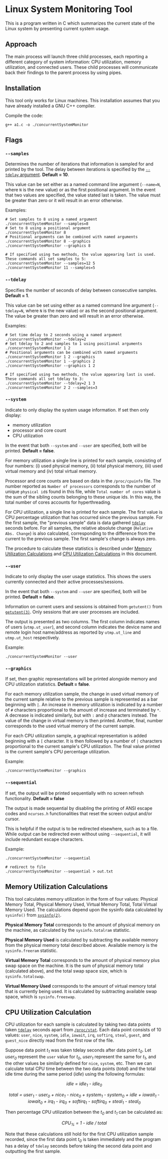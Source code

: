 # Linux System Monitoring Tool
 
This is a program written in C which summarizes the current state of the Linux system by presenting current system usage.

## Approach

The main process will launch three child processes, each reporting a different category of system information: CPU utilization, memory utilization, and connected users. These child processes will communicate back their findings to the parent process by using pipes.

## Installation

This tool only works for Linux machines. This installation assumes that you have already installed a GNU C++ compiler.

Compile the code:
```
g++ a1.c -o ./concurrentSystemMonitor
```

## Flags

### `--samples`

Determines the number of iterations that information is sampled for and printed by the tool. The delay between iterations is specified by the [`--tdelay` argument](#tdelay). **Default = 10**.

This value can be set either as a named command line argument (`--name=N`, where `N` is the new value) or as the first positional argument. In the event that two values are specified, the value stated last is taken. The value must be greater than zero or it will result in an error otherwise. 

Examples:
```
# Set samples to 8 using a named argument
./concurrentSystemMonitor --samples=8
# Set to 8 using a positional argument
./concurrentSystemMonitor 8
# Positional arguments can be combined with named arguments
./concurrentSystemMonitor 8 --graphics
./concurrentSystemMonitor --graphics 8

# If specified using two methods, the value appearing last is used. These commands all set samples to 5:
./concurrentSystemMonitor --samples=12 5
./concurrentSystemMonitor 11 --samples=5
```

### `--tdelay`

Specifies the number of seconds of delay between consecutive samples. **Default = 1**.

This value can be set using either as a named command line argument (`--tdelay=N`, where `N` is the new value) or as the second positional argument. The value be greater than zero and will result in an error otherwise.

Examples:
```
# Set time delay to 2 seconds using a named argument
./concurrentSystemMonitor --tdelay=2
# Set tdelay to 2 and samples to 1 using positional arguments
./concurrentSystemMonitor 1 2
# Positional arguments can be combined with named arguments
./concurrentSystemMonitor 1 2 --graphics
./concurrentSystemMonitor 1 --graphics 2
./concurrentSystemMonitor --graphics 1 2

# If specified using two methods, the value appearing last is used. These commands all set tdelay to 3:
./concurrentSystemMonitor --tdelay=2 1 3
./concurrentSystemMonitor 2 2 --samples=3
```

### `--system`

Indicate to only display the system usage information. If set then only display:
-   memory utilization
-   processor and core count
-   CPU utilization

In the event that both `--system` and `--user` are specified, both will be printed. **Default = false**.

For memory utilization a single line is printed for each sample, consisting of four numbers: (i) used physical memory, (ii) total physical memory, (iii) used virtual memory and (iv) total virtual memory.

Processor and core counts are based on data in the `/proc/cpuinfo` file. The number reported as `Number of processors` corresponds to the number of unique `physical id`s found in this file, while `Total number of cores` value is the sum of the sibling counts belonging to these unique ids. In this way, the total number of cores accounts for hyperthreading.

For CPU utilization, a single line is printed for each sample. The first value is CPU percentage utilization that has occurred since the previous sample. For the first sample, the "previous sample" data is data gathered [`tdelay`](#tdelay) seconds before. For all samples, the relative absolute change (`Relative Abs. Change`) is also calculated, corresponding to the difference from the current to the previous sample. The first sample's change is always zero.

The procedure to calculate these statistics is described under [Memory Utilization Calculations](#memory-utilization-calculations) and [CPU Utilization Calculations](#cpu-utilization-calculation) in this document.

### `--user`

Indicate to only display the user usage statistics. This shows the users currently connected and their active processes/sessions.

In the event that both `--system` and `--user` are specified, both will be printed. **Default = false**.

Information on current users and sessions is obtained from `getutent()` from [`getutent(3)`](https://man7.org/linux/man-pages/man3/getutent.3.html). Only sessions that are user processes are included. 

The output is presented as two columns. The first column indicates names of users (`utmp.ut_user`), and second column indicates the device name and remote login host name/address as reported by `utmp.ut_line` and `utmp.ut_host` respectively.

Example:
```
./concurrentSystemMonitor --user
```

### `--graphics`

If set, then graphic representations will be printed alongside memory and CPU utilization statistics. **Default = false**.

For each memory utilization sample, the change in used virtual memory of the current sample relative to the previous sample is represented as a bar beginning with `|`. An increase in memory utilization is indicated by a number of `#` characters proportional to the amount of increase and terminated by `*`. A decrease is indicated similarly, but with `:` and `@` characters instead. The value of the change in virtual memory is then printed. Another, final, number corresponds to the used virtual memory of the current sample.

For each CPU utilization sample, a graphical representation is added beginning with a `[` character. It is then followed by a number of `|` characters proportional to the current sample's CPU utilization. The final value printed is the current sample's CPU percentage utilization.

Example:
```
./concurrentSystemMonitor --graphics
```

### `--sequential`

If set, the output will be printed sequentially with no screen refresh functionality. **Default = false**

The output is made sequential by disabling the printing of ANSI escape codes and `ncurses.h` functionalities that reset the screen output and/or cursor.

This is helpful if the output is to be redirected elsewhere, such as to a file. While output can be redirected even without using `--sequential`, it will include redundant escape characters.

Example:
```
./concurrentSystemMonitor --sequential

# redirect to file
./concurrentSystemMonitor --sequential > out.txt
```

## Memory Utilization Calculations

This tool calculates memory utilization in the form of four values: Physical Memory Total, Physical Memory Used, Virtual Memory Total, Total Virtual Memory Used. The calculations depend upon the sysinfo data calculated by `sysinfo()` from [`sysinfo(2)`](https://man7.org/linux/man-pages/man2/sysinfo.2.html#DESCRIPTION).

**Physical Memory Total** corresponds to the amount of physical memory on the machine, as calculated by the `sysinfo.totalram` statistic.

**Physical Memory Used** is calculated by subtracting the available memory from the physical memory total described above. Available memory is the `sysinfo.freeram` statistic.

**Virtual Memory Total** corresponds to the amount of physical memory plus swap space on the machine. It is the sum of physical memory total (calculated above), and the total swap space size, which is `sysinfo.totalswap`.

**Virtual Memory Used** corresponds to the amount of virtual memory total that is currently being used. It is calculated by subtracting available swap space, which is `sysinfo.freeswap`.

## CPU Utilization Calculation

CPU utilization for each sample is calculated by taking two data points taken [`tdelay`](#tdelay) seconds apart from [`/proc/stat`](https://man7.org/linux/man-pages/man5/proc.5.html). Each data point consists of 10 values: `user`, `nice`, `system`, `idle`, `iowait`, `irq`, `softirq`, `steal`, `guest`, and `guest_nice` directly read from the first row of the file.

Suppose data point *t<sub>1</sub>* was taken tdelay seconds after data point *t<sub>0</sub>*. Let *user<sub>0</sub>* represent the `user` value for *t<sub>0</sub>*, *user<sub>1</sub>* represent the same for *t<sub>1</sub>*, and the other values be similarly defined for `nice`, `system`, etc. Then we can calculate total CPU time between the two data points (*total*) and the total idle time during the same period (*idle*) using the following formulas:

<p style="text-align: center;"><em>idle = idle<sub>1</sub> - idle<sub>0</sub> </em></p>

<p style="text-align: center;"><em>total = user<sub>1</sub> - user<sub>0</sub> + nice<sub>1</sub> - nice<sub>0</sub> + system<sub>1</sub> - system<sub>0</sub> + idle + iowait<sub>1</sub> - iowait<sub>0</sub> + irq<sub>1</sub> - irq<sub>0</sub> + softirq<sub>1</sub> - softirq<sub>0</sub> + steal<sub>1</sub> - steal<sub>0</sub></em></p>

Then percentage CPU utilization between the *t<sub>0</sub>* and *t<sub>1</sub>* can be calculated as:
<p style="text-align: center;"><em>CPU<sub>%</sub> = 1 - idle / total</em></p>

Note that these calculations still hold for the first CPU utilization sample recorded, since the first data point *t<sub>0</sub>* is taken immediately and the program has a delay of `tdelay` seconds before taking the second data point and outputting the first sample.